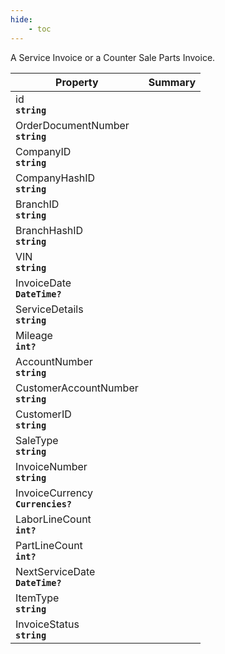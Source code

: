 ```yaml
---
hide:
    - toc
---
```

A Service Invoice or a Counter Sale Parts Invoice.

| Property | Summary |
|----------|---------|
| id <div><strong>``string``</strong></div> |  |
| OrderDocumentNumber <div><strong>``string``</strong></div> |  |
| CompanyID <div><strong>``string``</strong></div> |  |
| CompanyHashID <div><strong>``string``</strong></div> |  |
| BranchID <div><strong>``string``</strong></div> |  |
| BranchHashID <div><strong>``string``</strong></div> |  |
| VIN <div><strong>``string``</strong></div> |  |
| InvoiceDate <div><strong>``DateTime?``</strong></div> |  |
| ServiceDetails <div><strong>``string``</strong></div> |  |
| Mileage <div><strong>``int?``</strong></div> |  |
| AccountNumber <div><strong>``string``</strong></div> |  |
| CustomerAccountNumber <div><strong>``string``</strong></div> |  |
| CustomerID <div><strong>``string``</strong></div> |  |
| SaleType <div><strong>``string``</strong></div> |  |
| InvoiceNumber <div><strong>``string``</strong></div> |  |
| InvoiceCurrency <div><strong>``Currencies?``</strong></div> |  |
| LaborLineCount <div><strong>``int?``</strong></div> |  |
| PartLineCount <div><strong>``int?``</strong></div> |  |
| NextServiceDate <div><strong>``DateTime?``</strong></div> |  |
| ItemType <div><strong>``string``</strong></div> |  |
| InvoiceStatus <div><strong>``string``</strong></div> |  |
